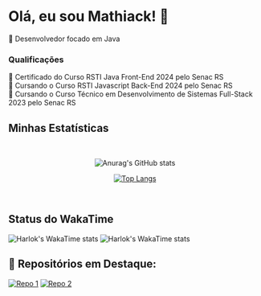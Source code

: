 # Olá, eu sou Mathiack! 👋

🎯 Desenvolvedor focado em Java

### Qualificações

📑 Certificado do Curso RSTI Java Front-End 2024 pelo Senac RS <br>
📑 Cursando o Curso RSTI Javascript Back-End 2024 pelo Senac RS <br>
📑 Cursando o Curso Técnico em Desenvolvimento de Sistemas Full-Stack 2023 pelo Senac RS 

## Minhas Estatísticas
 <br>
<div align="center">
  
![Anurag's GitHub stats](https://github-readme-stats.vercel.app/api?username=Mathiack\&include_all_commits=true&theme=dark&show_icons=true&rank_icon=github&show=reviews,discussions_started,discussions_answered,prs_merged,prs_merged_percentage)

[![Top Langs](https://github-readme-stats.vercel.app/api/top-langs/?username=Mathiack&layout=compact&theme=dark)](https://github.com/anuraghazra/github-readme-stats)

</div>
<br>

## Status do WakaTime

![Harlok's WakaTime stats](https://github-readme-stats.vercel.app/api/wakatime?username=Mathiack/&layout=compact)
![Harlok's WakaTime stats](https://github-readme-stats.vercel.app/api/wakatime?username=Mathiack\&layout=compact)
<br>
## 📂 Repositórios em Destaque:

[![Repo 1](https://github-readme-stats.vercel.app/api/pin/?username=Mathiack&repo=nome-do-repositorio&theme=dark)](https://github.com/Mathiack/nome-do-repositorio)
[![Repo 2](https://github-readme-stats.vercel.app/api/pin/?username=Mathiack&repo=nome-do-repositorio&theme=dark)](https://github.com/Mathiack/nome-do-repositorio)
